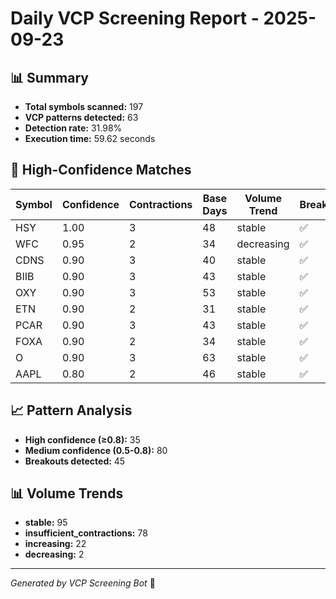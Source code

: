# Daily VCP Screening Report - 2025-09-23

## 📊 Summary
- **Total symbols scanned:** 197
- **VCP patterns detected:** 63
- **Detection rate:** 31.98%
- **Execution time:** 59.62 seconds

## 🎯 High-Confidence Matches

| Symbol | Confidence | Contractions | Base Days | Volume Trend | Breakout |
|--------|------------|--------------|-----------|--------------|----------|
| HSY | 1.00 | 3 | 48 | stable | ✅ |
| WFC | 0.95 | 2 | 34 | decreasing | ✅ |
| CDNS | 0.90 | 3 | 40 | stable | ✅ |
| BIIB | 0.90 | 3 | 43 | stable | ✅ |
| OXY | 0.90 | 3 | 53 | stable | ✅ |
| ETN | 0.90 | 2 | 31 | stable | ✅ |
| PCAR | 0.90 | 3 | 43 | stable | ✅ |
| FOXA | 0.90 | 2 | 34 | stable | ✅ |
| O | 0.90 | 3 | 63 | stable | ✅ |
| AAPL | 0.80 | 2 | 46 | stable | ✅ |


## 📈 Pattern Analysis
- **High confidence (≥0.8):** 35
- **Medium confidence (0.5-0.8):** 80
- **Breakouts detected:** 45

## 📊 Volume Trends
- **stable:** 95
- **insufficient_contractions:** 78
- **increasing:** 22
- **decreasing:** 2


---
*Generated by VCP Screening Bot* 🤖
